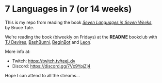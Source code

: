 # 7 Languages in 7 (or 14 weeks)

This is my repo from reading the book [*Seven Languages in Seven Weeks*](https://pragprog.com/titles/btlang/seven-languages-in-seven-weeks/), by Bruce Tate.

We're reading the book (biweekly on Fridays) at the **README** bookclub with [TJ Devires](https://twitter.com/teej_dv), [BashBunni](https://twitter.com/sudobunni), [BeginBot](https://twitter.com/beginbotbot) and [Leon](https://twitter.com/leonnoel).

More info at:

- Twitch: <https://twitch.tv/teej_dv>
- Discord: <https://discord.gg/7Vx9YpjZj4>

Hope I can attend to all the streams... 
